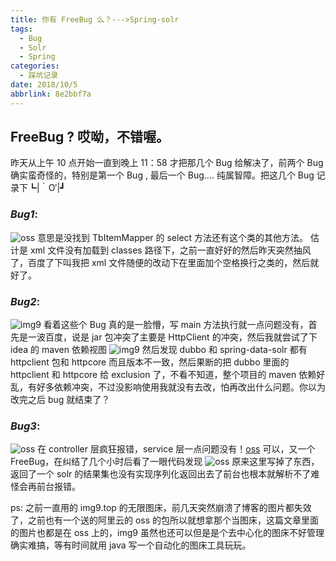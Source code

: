 ```yaml
---
title: 你有 FreeBug 么？--->Spring-solr
tags:
  - Bug
  - Solr
  - Spring
categories:
  - 踩坑记录
date: 2018/10/5
abbrlink: 8e2bbf7a
---
```

## FreeBug ? 哎呦，不错喔。
 昨天从上午 10 点开始一直到晚上 11：58 才把那几个 Bug 给解决了，前两个 Bug 确实蛮奇怪的，特别是第一个 Bug , 最后一个 Bug.... 纯属智障。把这几个 Bug 记录下┗|｀O′|┛ 
### ***Bug1***:
![oss](https://imlgwpicture.oss-cn-qingdao.aliyuncs.com/blogImage/9642SBM2%60QFX4AMO1C%5D~A%5BM.png)
意思是没找到 TbItemMapper 的 select 方法还有这个类的其他方法。
估计是 xml 文件没有加载到 classes 路径下，之前一直好好的然后昨天突然抽风了，百度了下叫我把 xml 文件随便的改动下在里面加个空格换行之类的，然后就好了。
### ***Bug2***:
![img9](https://p4.cdn.img9.top/ipfs/Qmcg5dscbhYgod9vdN2SHaxywdaCPVgY28jX4imd53TH6J?4.png)
看着这些个 Bug 真的是一脸懵，写 main 方法执行就一点问题没有，首先是一波百度，说是 jar 包冲突了主要是 HttpClient 的冲突，然后我就尝试了下 idea 的 maven 依赖视图
![img9](https://imlgwpicture.oss-cn-qingdao.aliyuncs.com/blogImage/DJQYP%604SGOCL_VP%28LGN%7B_TN.png )
然后发现 dubbo 和 spring-data-solr 都有 httpclient 包和 httpcore 而且版本不一致，然后果断的把 dubbo 里面的 httpclient 和 httpcore 给 exclusion 了，不看不知道，整个项目的 maven 依赖好乱，有好多依赖冲突，不过没影响使用我就没有去改，怕再改出什么问题。你以为改完之后 bug 就结束了？
### ***Bug3***:
![oss](https://imlgwpicture.oss-cn-qingdao.aliyuncs.com/blogImage/%60Z3GBQ~K%29%7D%60DX%60P%60Q%257%25%7B%25S.png) 在 controller 层疯狂报错，service 层一点问题没有！[oss](https://imlgwpicture.oss-cn-qingdao.aliyuncs.com/blogImage/NLKUXAM~LPOZ7K%60%28%29D52%40VD.png) 可以，又一个 FreeBug，在纠结了几个小时后看了一眼代码发现
![oss](https://imlgwpicture.oss-cn-qingdao.aliyuncs.com/blogImage/L20FMBQ%28XNRQV6Y6%24ITFEYA.png) 原来这里写掉了东西，返回了一个 solr 的结果集也没有实现序列化返回出去了前台也根本就解析不了难怪会再前台报错。

ps: 之前一直用的 img9.top 的无限图床，前几天突然崩溃了博客的图片都失效了，之前也有一个送的阿里云的 oss 的包所以就想拿那个当图床，这篇文章里面的图片也都是在 oss 上的，img9 虽然也还可以但是是个去中心化的图床不好管理确实难搞，等有时间就用 java 写一个自动化的图床工具玩玩。